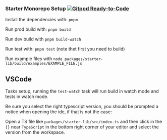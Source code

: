 ### Starter Monorepo Setup [![Gitpod Ready-to-Code](https://img.shields.io/badge/Gitpod-ready--to--code-908a85?logo=gitpod)](https://gitpod.io/#https://github.com/ts-plus/starter-lib)

Install the dependencies with: `pnpm`

Run prod build with: `pnpm build`

Run dev build with `pnpm build-watch`

Run test with: `pnpm test` (note thet first you need to build)

Run example files with `node packages/starter-lib/build/examples/EXAMPLE_FILE.js`

## VSCode

Tasks setup, running the `test-watch` task will run build in watch mode and tests in watch mode.

Be sure you select the right typescript version, you should be prompted a notice when opening the ide, if that is not the case:

Open a TS file like `packages/starter-lib/src/index.ts` and then click in the `{}` near `TypeScript` in the bottom right corner of your editor and select the version from the workspace.
